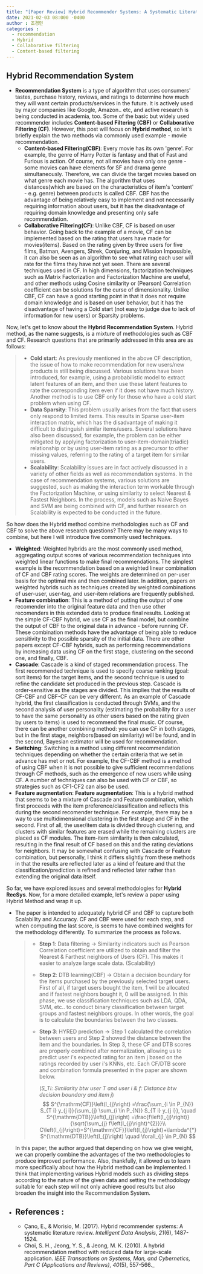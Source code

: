 ```yaml
---
title: "[Paper Review] Hybrid Recommender Systems: A Systematic Literature Review (2017) "
date: 2021-02-03 08:000 -0400
author : 조경민
categories :
  - recommendation
  - Hybrid
  - Collaborative filtering
  - Content-based filtering
---
```

## Hybrid Recommendation System

- **Recommendation System** is a type of algorithm that uses consumers' tastes, purchase history, reviews, and ratings to determine how much they will want certain products/services in the future. It is actively used by major companies like Google, Amazon.. etc, and active research is being conducted in academia, too. Some of the basic but widely used recommender includes **Content-based Filtering (CBF)** or **Collaborative Filtering (CF)**. However, this post will focus on **Hybrid method**, so let's briefly explain the two methods via commonly used example - movie recommendation.
  - **Content-based Filtering(CBF)**: Every movie has its own 'genre'. For example, the genre of Harry Potter is fantasy and that of Fast and Furious is action. Of course, not all movies have only one genre - some movies can have elements for SF and drama genre simultaneously. Therefore, we can divide the target movies based on what genre each movie has. The algorithm that uses distances(which are based on the characteristics of item's 'content' - e.g. genre) between products is called CBF. CBF has the advantage of being relatively easy to implement and not necessarily requiring information about users, but it has the disadvantage of requiring domain knowledge and presenting only safe recommendation.
  - **Collaborative Filtering(CF)**: Unlike CBF, CF is based on user behavior. Going back to the example of a movie, CF can be implemented based on the rating that users have made for movies(items). Based on the rating given by three users for five films, Batman, Avengers, Shrek, Conjuring, and Mission Impossible, it can also be seen as an algorithm to see what rating each user will rate for the films they have not yet seen. There are several techniques used in CF. In high dimensions, factorization techniques such as Matrix Factorization and Factorization Machine are useful, and other methods using Cosine similarity or (Pearson) Correlation coefficient can be solutions for the curse of dimensionality. Unlike CBF, CF can have a good starting point in that it does not require domain knowledge and is based on user behavior, but it has the disadvantage of having a Cold start (not easy to judge due to lack of information for new users) or Sparsity problems.

Now, let's get to know about the **Hybrid Recommendation System**. Hybrid method, as the name suggests, is a mixture of methodologies such as CBF and CF. Research questions that are primarily addressed in this area are as follows:

> - **Cold start**: As previously mentioned in the above CF description, the issue of how to make recommendation for new users/new products is still being discussed. Various solutions have been introduced, for example, using a probabilistic model to extract latent features of an item, and then use these latent features to rate the corresponding item even if it does not have much history. Another method is to use CBF only for those who have a cold start problem when using CF.
> - **Data Sparsity**: This problem usually arises from the fact that users only respond to limited items. This results in Sparse user-item interaction matrix, which has the disadvantage of making it difficult to distinguish similar items/users. Several solutions have also been discussed, for example, the problem can be either mitigated by applying factorization to user-item-domain(triadic) relationship or by using user-item rating as a precursor to other missing values, referring to the rating of a target item for similar users.
> - **Scalability**: Scalability issues are in fact actively discussed in a variety of other fields as well as recommendation systems. In the case of recommendation systems, various solutions are suggested, such as making the interaction term workable through the Factorization Machine, or using similarity to select Nearest & Fastest Neighbors. In the process, models such as Naive Bayes and SVM are being combined with CF, and further research on Scalability is expected to be conducted in the future.

So how does the Hybrid method combine methodologies such as CF and CBF to solve the above research questions? There may be many ways to combine, but here I will introduce five commonly used techniques.

- **Weighted**: Weighted hybrids are the most commonly used method, aggregating output scores of various recommendation techniques into weighted linear functions to make final recommendations. The simplest example is the recommendation based on a weighted linear combination of CF and CBF rating scores. The weights are determined on per-user basis for the optimal mix and then combined later.  In addition, papers on weighted hybrids such as techniques created by weighted combinations of user-user, user-tag, and user-item relations are frequently published.
- **Feature combination**: This is a method of putting the output of one recomender into the original feature data and then use other recomenders in this extended data to produce final results. Looking at the simple CF-CBF hybrid, we use CF as the final model, but combine the output of CBF to the original data in advance - before running CF. These combination methods have the advantage of being able to reduce sensitivity to the possible sparsity of the initial data. There are other papers except CF-CBF hybrids, such as performing recommendations by increasing data using CF on the first stage, clustering on the second one, and finally, CBF.
- **Cascade**: Cascade is a kind of staged recommendation process. The first recommended technique is used to specify coarse ranking (goal: sort items) for the target items, and the second technique is used to refine the candidate set produced in the previous step. Cascade is order-sensitive as the stages are divided. This implies that the results of CF-CBF and CBF-CF can be very different. As an example of Cascade hybrid, the first classification is conducted through SVMs, and the second analysis of user personality (estimating the probability for a user to have the same personality as other users based on the rating given by users to items) is used to recommend the final music. Of course, there can be another combining method: you can use CF in both stages, but in the first stage, neighbors(based on similarity) will be found, and in the second, Bayesian estimator will be used for recommendation.
- **Switching**: Switching is a method using different recommendation techniques depending on whether the certain criteria that we set in advance has met or not. For example, the CF-CBF method is a method of using CBF when it is not possible to give sufficient recommendations through CF methods, such as the emergence of new users while using CF. A number of techniques can also be used with CF or CBF, so strategies such as CF1-CF2 can also be used.
- **Feature augmentation**: **Feature augmentation**: This is a hybrid method that seems to be a mixture of Cascade and Feature combination, which first proceeds with the item preference/classification and reflects this during the second recomender technique. For example, there may be a way to use multidimensional clustering in the first stage and CF in the second. First of all, the user/item data is divided through clustering, and clusters with similar features are erased while the remaining clusters are placed as CF modules. The item-item similarity is then calculated, resulting in the final result of CF based on this and the rating deviations for neighbors. It may be somewhat confusing with Cascade or Feature combination, but personally, I think it differs slightly from these methods in that the results are reflected later as a kind of feature and that the classification/prediction is refined and reflected later rather than extending the original data itself.

So far, we have explored issues and several methodologies for **Hybrid RecSys**. Now, for a more detailed example, let's review a paper using Hybrid Method and wrap it up.

- The paper is intended to adequately hybrid CF and CBF to capture both Scalability and Accuracy. CF and CBF were used for each step, and when computing the last score, is seems to have combined weights for the methodology differently. To summarize the process as follows.

  > - **Step 1**: Data filtering -> Similarity indicators such as Pearson Correlation coefficient are utilized to obtain and filter the Nearest & Farthest neighbors of Users (CF). This makes it easier to analyze large scale data. (Scalability)
  >
  > - **Step 2**: DTB learning(CBF) -> Obtain a decision boundary for the items purchased by the previously selected target users. First of all, if target users bought the item, 1 will be allocated and if fastest neighbors bought it, 0 will be assigned. In this phase, we use classification techniques such as LDA, QDA, SVM, etc.. to conduct binary classification between target groups and fastest neighbors groups. In other words, the goal is to calculate the boundaries between the two classes.
  >
  > - **Step 3**: HYRED prediction -> Step 1 calculated the correlation between users and Step 2 showed the distance between the item and the boundaries. In Step 3, these CF and DTB scores are properly combined after normalization, allowing us to predict user i's expected rating for an item j based on the ratings recorded by user i's KNNs, etc. Each CF/DTB score and combination formula presented in the paper are shown below.
  >
  >   (_S_Ti: Similarity btw user T and user i  &  f: Distance btw decision boundary and item j_)
  >   $$
  >   S^{\mathrm{CF}}\left(I_{j}\right) =\frac{\sum_{i \in P_{N}} S_{T i} y_{j i}}{\sum_{j} \sum_{i \in P_{N}} S_{T i} y_{j i}}, \quad S^{\mathrm{DTB}}\left(I_{j}\right) =\frac{f\left(I_{j}\right)}{\sqrt{\sum_{j} f\left(I_{j}\right)^{2}}}\\
  >   C\left(I_{j}\right)=S^{\mathrm{CF}}\left(I_{j}\right)+\lambda^{*} S^{\mathrm{DTB}}\left(I_{j}\right) \quad \forall_{j} \in P_{N}
  >   $$

  In this paper, the author argued that depending on how we give weight, we can properly combine the advantages of the two methodologies to produce improved performance. Also, thankfully, it allowed us to learn more specifically about how the Hybrid method can be implemented. I think that implementing various Hybrid models such as dividing steps according to the nature of the given data and setting the methodology suitable for each step will not only achieve good results but also broaden the insight into the Recommendation System.

- ## **References :**
  - Çano, E., & Morisio, M. (2017). Hybrid recommender systems: A systematic literature review. *Intelligent Data Analysis*, *21*(6), 1487-1524.
  - Choi, S. H., Jeong, Y. S., & Jeong, M. K. (2010). A hybrid recommendation method with reduced data for large-scale application. *IEEE Transactions on Systems, Man, and Cybernetics, Part C (Applications and Reviews)*, *40*(5), 557-566._

